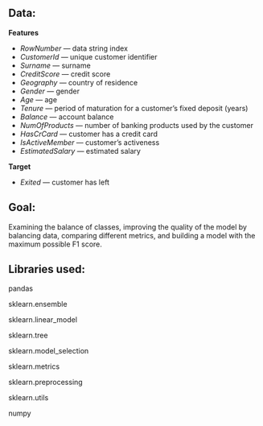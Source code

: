 ## Data:

**Features**

- *RowNumber* — data string index
- *CustomerId* — unique customer identifier
- *Surname* — surname
- *CreditScore* — credit score
- *Geography* — country of residence
- *Gender* — gender
- *Age* — age
- *Tenure* — period of maturation for a customer’s fixed deposit (years)
- *Balance* — account balance
- *NumOfProducts* — number of banking products used by the customer
- *HasCrCard* — customer has a credit card
- *IsActiveMember* — customer’s activeness
- *EstimatedSalary* — estimated salary

**Target**

- *Exited* — сustomer has left

## Goal:

Examining the balance of classes, improving the quality of the model by balancing data, comparing different metrics, and building a model with the maximum possible F1 score.

## Libraries used:

pandas

sklearn.ensemble

sklearn.linear_model

sklearn.tree

sklearn.model_selection

sklearn.metrics

sklearn.preprocessing

sklearn.utils

numpy